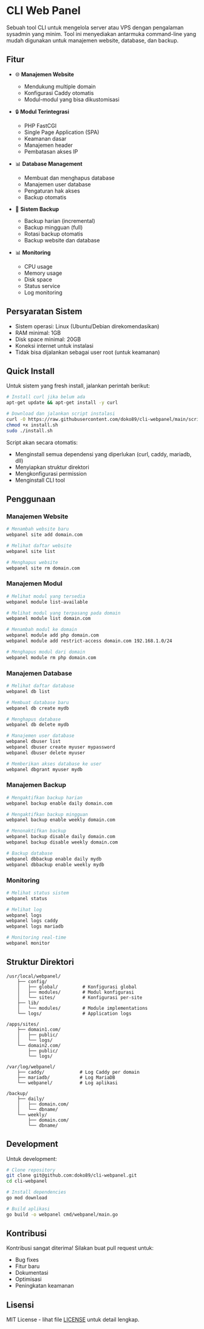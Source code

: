 # CLI Web Panel

Sebuah tool CLI untuk mengelola server atau VPS dengan pengalaman sysadmin yang minim. Tool ini menyediakan antarmuka command-line yang mudah digunakan untuk manajemen website, database, dan backup.

## Fitur

- 🌐 **Manajemen Website**
  - Mendukung multiple domain
  - Konfigurasi Caddy otomatis
  - Modul-modul yang bisa dikustomisasi

- 🔒 **Modul Terintegrasi**
  - PHP FastCGI
  - Single Page Application (SPA)
  - Keamanan dasar
  - Manajemen header
  - Pembatasan akses IP

- 📊 **Database Management**
  - Membuat dan menghapus database
  - Manajemen user database
  - Pengaturan hak akses
  - Backup otomatis

- 🔄 **Sistem Backup**
  - Backup harian (incremental)
  - Backup mingguan (full)
  - Rotasi backup otomatis
  - Backup website dan database

- 📊 **Monitoring**
  - CPU usage
  - Memory usage
  - Disk space
  - Status service
  - Log monitoring

## Persyaratan Sistem

- Sistem operasi: Linux (Ubuntu/Debian direkomendasikan)
- RAM minimal: 1GB
- Disk space minimal: 20GB
- Koneksi internet untuk instalasi
- Tidak bisa dijalankan sebagai user root (untuk keamanan)

## Quick Install

Untuk sistem yang fresh install, jalankan perintah berikut:

```bash
# Install curl jika belum ada
apt-get update && apt-get install -y curl

# Download dan jalankan script instalasi
curl -O https://raw.githubusercontent.com/doko89/cli-webpanel/main/scripts/install.sh
chmod +x install.sh
sudo ./install.sh
```

Script akan secara otomatis:
- Menginstall semua dependensi yang diperlukan (curl, caddy, mariadb, dll)
- Menyiapkan struktur direktori
- Mengkonfigurasi permission
- Menginstall CLI tool

## Penggunaan

### Manajemen Website

```bash
# Menambah website baru
webpanel site add domain.com

# Melihat daftar website
webpanel site list

# Menghapus website
webpanel site rm domain.com
```

### Manajemen Modul

```bash
# Melihat modul yang tersedia
webpanel module list-available

# Melihat modul yang terpasang pada domain
webpanel module list domain.com

# Menambah modul ke domain
webpanel module add php domain.com
webpanel module add restrict-access domain.com 192.168.1.0/24

# Menghapus modul dari domain
webpanel module rm php domain.com
```

### Manajemen Database

```bash
# Melihat daftar database
webpanel db list

# Membuat database baru
webpanel db create mydb

# Menghapus database
webpanel db delete mydb

# Manajemen user database
webpanel dbuser list
webpanel dbuser create myuser mypassword
webpanel dbuser delete myuser

# Memberikan akses database ke user
webpanel dbgrant myuser mydb
```

### Manajemen Backup

```bash
# Mengaktifkan backup harian
webpanel backup enable daily domain.com

# Mengaktifkan backup mingguan
webpanel backup enable weekly domain.com

# Menonaktifkan backup
webpanel backup disable daily domain.com
webpanel backup disable weekly domain.com

# Backup database
webpanel dbbackup enable daily mydb
webpanel dbbackup enable weekly mydb
```

### Monitoring

```bash
# Melihat status sistem
webpanel status

# Melihat log
webpanel logs
webpanel logs caddy
webpanel logs mariadb

# Monitoring real-time
webpanel monitor
```

## Struktur Direktori

```
/usr/local/webpanel/
    ├── config/
    │   ├── global/         # Konfigurasi global
    │   ├── modules/        # Modul konfigurasi
    │   └── sites/          # Konfigurasi per-site
    ├── lib/
    │   └── modules/        # Module implementations
    └── logs/               # Application logs

/apps/sites/
    ├── domain1.com/
    │   ├── public/
    │   └── logs/
    └── domain2.com/
        ├── public/
        └── logs/

/var/log/webpanel/
    ├── caddy/             # Log Caddy per domain
    ├── mariadb/           # Log MariaDB
    └── webpanel/          # Log aplikasi

/backup/
    ├── daily/
    │   ├── domain.com/
    │   └── dbname/
    └── weekly/
        ├── domain.com/
        └── dbname/
```

## Development

Untuk development:

```bash
# Clone repository
git clone git@github.com:doko89/cli-webpanel.git
cd cli-webpanel

# Install dependencies
go mod download

# Build aplikasi
go build -o webpanel cmd/webpanel/main.go
```

## Kontribusi

Kontribusi sangat diterima! Silakan buat pull request untuk:
- Bug fixes
- Fitur baru
- Dokumentasi
- Optimisasi
- Peningkatan keamanan

## Lisensi

MIT License - lihat file [LICENSE](LICENSE) untuk detail lengkap.